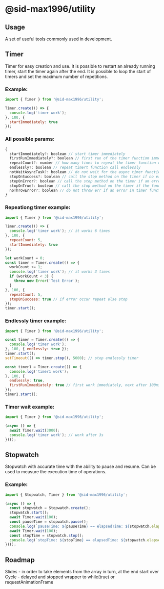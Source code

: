 # @sid-max1996/utility
## Usage
A set of useful tools commonly used in development.

## Timer
Timer for easy creation and use. It is possible to restart an already running timer, start the timer again after the end. It is possible to loop the start of timers and set the maximum number of repetitions.
### Example:
```javascript
import { Timer } from '@sid-max1996/utility';

Timer.create(() => {
  console.log('timer work');
}, 100, {
  startImmediately: true
});
```
### All possible params:
```javascript
{
  startImmediately?: boolean // start timer immediately
  firstRunImmediately?: boolean // first run of the timer function immediately
  repeatCount?: number // how many times to repeat the timer function call
  endlessly?: boolean // repeat timert function call endlessly
  notWaitAsyncTask?: boolean // do not wait for the async timer function to complete before starting the next timer
  stopOnSuccess?: boolean // call the stop method on the timer if no errors occur during timer function execution
  stopOnError?: boolean // call the stop method on the timer if an error occur during timer function execution
  stopOnTrue?: boolean // call the stop method on the timer if the function returns true
  noThrowError?: boolean // do not throw err if an error in timer function occur
}
```
### Repeationg timer example:
```javascript
import { Timer } from '@sid-max1996/utility';

Timer.create(() => {
  console.log('timer work'); // it works 6 times
}, 100, {
  repeatCount: 5,
  startImmediately: true
});

let workCount = 0;
const timer = Timer.create(() => {
  workCount += 1;
  console.log('timer work'); // it works 3 times
  if (workCount < 3) {
    throw new Error('Test Error');
  }
}, 100, {
  repeatCount: 5,
  stopOnSuccess: true // if error occur repeat else stop
});
timer.start();
```

### Endlessly timer example:
```javascript
import { Timer } from '@sid-max1996/utility';

const timer = Timer.create(() => {
  console.log('timer work');
}, 100, { endlessly: true });
timer.start();
setTimeout(() => timer.stop(), 5000); // stop endlessly timer

const timer1 = Timer.create(() => {
  console.log('timer1 work');
}, 100, {
  endlessly: true,
  firstRunImmediately: true // first work immediately, next after 100ms
});
timer1.start();
```

### Timer wait example:
```javascript
import { Timer } from '@sid-max1996/utility';

(async () => {
  await Timer.wait(3000);
  console.log('timer work'); // work after 3s
})();
```

## Stopwatch
Stopwatch with accurate time with the ability to pause and resume. Can be used to measure the execution time of operations.
### Example:
```javascript
import { Stopwatch, Timer } from '@sid-max1996/utility';

(async () => {
  const stopwatch = Stopwatch.create();
  stopwatch.start();
  await Timer.wait(100);
  const pauseTime = stopwatch.pause();
  console.log(`pauseTime: ${pauseTime} == elapsedTime: ${stopwatch.elapsedTime}`);
  await Timer.wait(100);
  const stopTime = stopwatch.stop();
  console.log(`stopTime: ${stopTime} == elapsedTime: ${stopwatch.elapsedTime}`);
})();
```

## Roadmap
Slides - in order to take elements from the array in turn, at the end start over <br />
Cycle - delayed and stopped wrapper to while(true) or requestAnimationFrame
